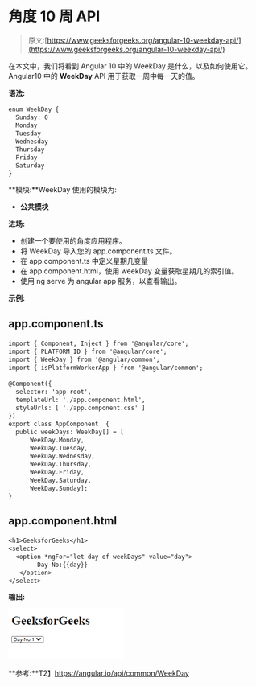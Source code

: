 # 角度 10 周 API

> 原文:[https://www.geeksforgeeks.org/angular-10-weekday-api/](https://www.geeksforgeeks.org/angular-10-weekday-api/)

在本文中，我们将看到 Angular 10 中的 WeekDay 是什么，以及如何使用它。Angular10 中的 **WeekDay** API 用于获取一周中每一天的值。

**语法:**

```
enum WeekDay {
  Sunday: 0
  Monday
  Tuesday
  Wednesday
  Thursday
  Friday
  Saturday
}
```

**模块:**WeekDay 使用的模块为:

*   **公共模块**

**进场:**

*   创建一个要使用的角度应用程序。
*   将 WeekDay 导入您的 app.component.ts 文件。
*   在 app.component.ts 中定义星期几变量
*   在 app.component.html，使用 weekDay 变量获取星期几的索引值。
*   使用 ng serve 为 angular app 服务，以查看输出。

**示例:**

## app.component.ts

```
import { Component, Inject } from '@angular/core';
import { PLATFORM_ID } from '@angular/core';
import { WeekDay } from '@angular/common';
import { isPlatformWorkerApp } from '@angular/common';

@Component({
  selector: 'app-root',
  templateUrl: './app.component.html',
  styleUrls: [ './app.component.css' ]
})
export class AppComponent  {
  public weekDays: WeekDay[] = [
      WeekDay.Monday, 
      WeekDay.Tuesday, 
      WeekDay.Wednesday, 
      WeekDay.Thursday, 
      WeekDay.Friday, 
      WeekDay.Saturday, 
      WeekDay.Sunday];
}
```

## app.component.html

```
<h1>GeeksforGeeks</h1>
<select>
  <option *ngFor="let day of weekDays" value="day">
        Day No:{{day}}
   </option>                           
</select>
```

**输出:**

![](img/a04e94db3e925ac7fbb3b45311526ed6.png)

**参考:**T2】https://angular.io/api/common/WeekDay
